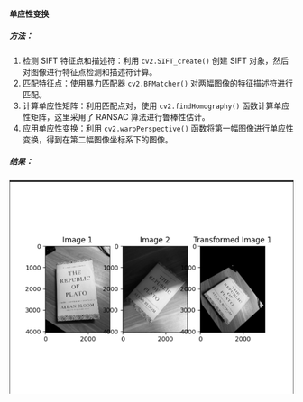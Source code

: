 #### 单应性变换

##### 方法：

1. 检测 SIFT 特征点和描述符：利用 `cv2.SIFT_create()` 创建 SIFT 对象，然后对图像进行特征点检测和描述符计算。
2. 匹配特征点：使用暴力匹配器 `cv2.BFMatcher()` 对两幅图像的特征描述符进行匹配。
3. 计算单应性矩阵：利用匹配点对，使用 `cv2.findHomography()` 函数计算单应性矩阵，这里采用了 RANSAC 算法进行鲁棒性估计。
4. 应用单应性变换：利用 `cv2.warpPerspective()` 函数将第一幅图像进行单应性变换，得到在第二幅图像坐标系下的图像。

##### 结果：

![result](https://github.com/newtenV/computer_vision_practice_1/blob/main/%E8%AE%A1%E7%AE%97%E6%9C%BA%E8%A7%86%E8%A7%89%E5%AE%9E%E8%B7%B5-%E7%BB%83%E4%B9%A04/result.png)
